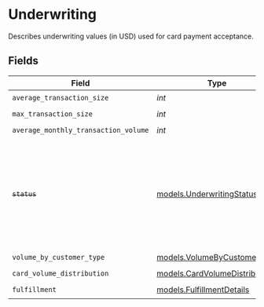 # Underwriting

Describes underwriting values (in USD) used for card payment acceptance.


## Fields

| Field                                                                                                                   | Type                                                                                                                    | Required                                                                                                                | Description                                                                                                             |
| ----------------------------------------------------------------------------------------------------------------------- | ----------------------------------------------------------------------------------------------------------------------- | ----------------------------------------------------------------------------------------------------------------------- | ----------------------------------------------------------------------------------------------------------------------- |
| `average_transaction_size`                                                                                              | *int*                                                                                                                   | :heavy_check_mark:                                                                                                      | N/A                                                                                                                     |
| `max_transaction_size`                                                                                                  | *int*                                                                                                                   | :heavy_check_mark:                                                                                                      | N/A                                                                                                                     |
| `average_monthly_transaction_volume`                                                                                    | *int*                                                                                                                   | :heavy_check_mark:                                                                                                      | N/A                                                                                                                     |
| ~~`status`~~                                                                                                            | [models.UnderwritingStatus](../models/underwritingstatus.md)                                                            | :heavy_check_mark:                                                                                                      | : warning: ** DEPRECATED **: This will be removed in a future release, please migrate away from it as soon as possible. |
| `volume_by_customer_type`                                                                                               | [models.VolumeByCustomerType](../models/volumebycustomertype.md)                                                        | :heavy_check_mark:                                                                                                      | N/A                                                                                                                     |
| `card_volume_distribution`                                                                                              | [models.CardVolumeDistribution](../models/cardvolumedistribution.md)                                                    | :heavy_check_mark:                                                                                                      | N/A                                                                                                                     |
| `fulfillment`                                                                                                           | [models.FulfillmentDetails](../models/fulfillmentdetails.md)                                                            | :heavy_check_mark:                                                                                                      | N/A                                                                                                                     |